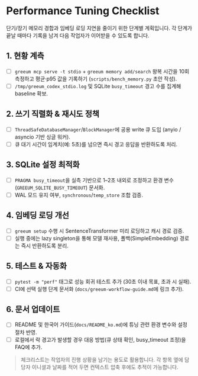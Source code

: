 # Performance Tuning Checklist

단기/장기 메모리 경합과 임베딩 로딩 지연을 줄이기 위한 단계별 계획입니다. 각 단계가 끝날 때마다 기록을 남겨 다음 작업자가 이어받을 수 있도록 합니다.

## 1. 현황 계측
- [ ] `greeum mcp serve -t stdio` + `greeum memory add/search` 왕복 시간을 10회 측정하고 평균·p95 값을 기록하기 (`scripts/bench_memory.py` 초안 작성).
- [ ] `/tmp/greeum_codex_stdio.log` 및 SQLite `busy_timeout` 경고 수를 집계해 baseline 확보.

## 2. 쓰기 직렬화 & 재시도 정책
- [ ] `ThreadSafeDatabaseManager`/`BlockManager`에 공용 write 큐 도입 (anyio / asyncio 기반 싱글 워커).
- [ ] 큐 대기 시간이 임계치(예: 5초)를 넘으면 즉시 경고 응답을 반환하도록 처리.

## 3. SQLite 설정 최적화
- [ ] `PRAGMA busy_timeout`을 실측 기반으로 1–2초 내외로 조정하고 환경 변수(`GREEUM_SQLITE_BUSY_TIMEOUT`) 문서화.
- [ ] WAL 모드 유지 여부, `synchronous`/`temp_store` 조합 검증.

## 4. 임베딩 로딩 개선
- [ ] `greeum setup` 수행 시 SentenceTransformer 미리 로딩하고 캐시 경로 검증.
- [ ] 실행 중에는 lazy singleton을 통해 모델 재사용, 폴백(SimpleEmbedding) 경로는 즉시 반환하도록 분리.

## 5. 테스트 & 자동화
- [ ] `pytest -m "perf"` 태그로 성능 회귀 테스트 추가 (30초 이내 목표, 초과 시 실패).
- [ ] CI에 선택 실행 단계 문서화 (`docs/greeum-workflow-guide.md`에 링크 추가).

## 6. 문서 업데이트
- [ ] README 및 한국어 가이드(`docs/README_ko.md`)에 튜닝 관련 환경 변수와 설정 절차 반영.
- [ ] 로컬에서 락 경고가 발생할 경우 대응 방법(큐 상태 확인, busy_timeout 조정)을 FAQ에 추가.

> 체크리스트는 작업자의 진행 상황을 남기는 용도로 활용합니다. 각 항목 옆에 담당자 이니셜과 날짜를 적어 두면 컨텍스트 압축 후에도 추적이 가능합니다.

